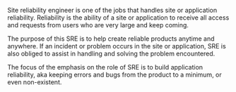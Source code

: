 Site reliability engineer is one of the jobs that handles site or application reliability. Reliability is the ability of a site or application to receive all access and requests from users who are very large and keep coming.

The purpose of this SRE is to help create reliable products anytime and anywhere. If an incident or problem occurs in the site or application, SRE is also obliged to assist in handling and solving the problem encountered.

The focus of the emphasis on the role of SRE is to build application reliability, aka keeping errors and bugs from the product to a minimum, or even non-existent.